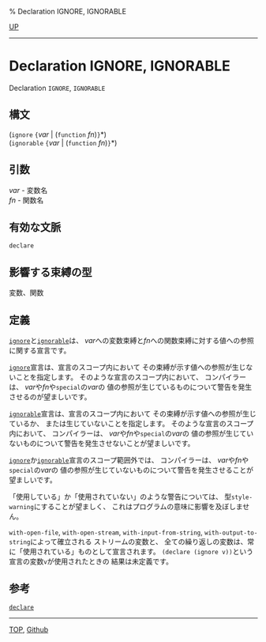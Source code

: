 % Declaration IGNORE, IGNORABLE

[UP](3.8.html)  

---

# Declaration **IGNORE, IGNORABLE**


Declaration `IGNORE`, `IGNORABLE`


## 構文

(`ignore`    `{`*var* | (`function` *fn*)`}`\*)  
(`ignorable` `{`*var* | (`function` *fn*)`}`\*)


## 引数

*var* - 変数名  
*fn* - 関数名  


## 有効な文脈

`declare`


## 影響する束縛の型

変数、関数


## 定義

[`ignore`](3.8.ignore.html)と[`ignorable`](3.8.ignore.html)は、
*var*への変数束縛と*fn*への関数束縛に対する値への参照に関する宣言です。

[`ignore`](3.8.ignore.html)宣言は、宣言のスコープ内において
その束縛が示す値への参照が生じないことを指定します。
そのような宣言のスコープ内において、
コンパイラーは、 *var*や*fn*や`special`の*var*の
値の参照が生じているものについて警告を発生させるのが望ましいです。

[`ignorable`](3.8.ignore.html)宣言は、宣言のスコープ内において
その束縛が示す値への参照が生じているか、
または生じていないことを指定します。
そのような宣言のスコープ内において、
コンパイラーは、 *var*や*fn*や`special`の*var*の
値の参照が生じていないものについて警告を発生させないことが望ましいです。

[`ignore`](3.8.ignore.html)か[`ignorable`](3.8.ignore.html)宣言のスコープ範囲外では、
コンパイラーは、 *var*や*fn*や`special`の*var*の
値の参照が生じていないものについて警告を発生させることが望ましいです。

「使用している」か「使用されていない」のような警告については、
型`style-warning`にすることが望ましく、
これはプログラムの意味に影響を及ぼしません。

`with-open-file`,
`with-open-stream`,
`with-input-from-string`,
`with-output-to-string`によって確立される
ストリームの変数と、
全ての繰り返しの変数は、常に「使用されている」ものとして宣言されます。
`(declare (ignore v))`という宣言の変数`v`が使用されたときの
結果は未定義です。

## 参考

[`declare`](3.8.declare.html)


---
[TOP](index.html),  [Github](https://github.com/nptcl/npt-japanese)

